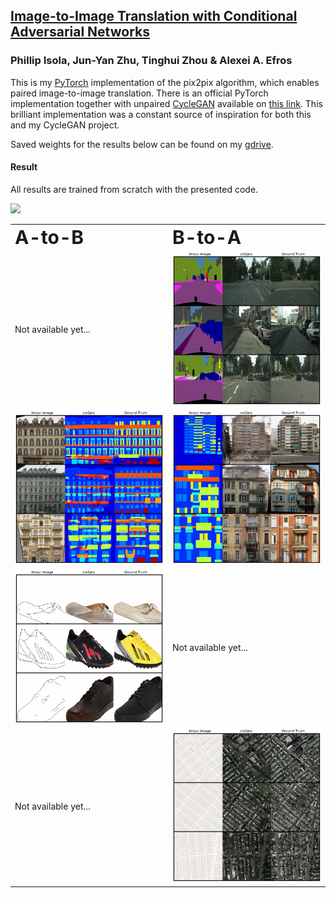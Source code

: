 ## [Image-to-Image Translation with Conditional Adversarial Networks](https://arxiv.org/abs/1611.07004)

### Phillip Isola, Jun-Yan Zhu, Tinghui Zhou & Alexei A. Efros

This is my [PyTorch](https://pytorch.org/) implementation of the pix2pix algorithm, which enables paired image-to-image translation. There is an official PyTorch implementation together with unpaired [CycleGAN](https://arxiv.org/abs/1703.10593) available on [this link](https://github.com/junyanz/pytorch-CycleGAN-and-pix2pix). This brilliant implementation was a constant source of inspiration for both this and my CycleGAN project.

Saved weights for the results below can be found on my [gdrive](https://drive.google.com/drive/folders/1qSebyz5fwMFonhR8-fkDtup8-IwHsOa0?usp=sharing).

#### Result
All results are trained from scratch with the presented code.

<img src="images/result_DCGAN.png">

<table border="0">
 <tr>
    <td><b style="font-size:30px">A-to-B</b></td>
    <td><b style="font-size:30px">B-to-A</b></td>
 </tr>
 <tr>
    <td>Not available yet...</td>
    <td><img src="images/result-cityscapes_BtoA.png" width="400"></td>
 </tr>
  <tr>
    <td><img src="images/result-facades_AtoB.png" width="400"></td>
    <td><img src="images/result-facades_BtoA.png" width="400"></td>
 </tr>
  <tr>
    <td><img src="images/result-edges2shoes_AtoB.png" width="400"></td>
    <td>Not available yet...</td>
 </tr>
 <tr>
    <td>Not available yet...</td>
    <td><img src="images/result-maps_BtoA.png" width="400"></td>
 </tr>
</table>